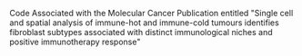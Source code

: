 Code Associated with the Molecular Cancer Publication entitled "Single cell and spatial analysis of immune-hot and immune-cold tumours identifies fibroblast subtypes associated with distinct immunological niches and positive immunotherapy response"

